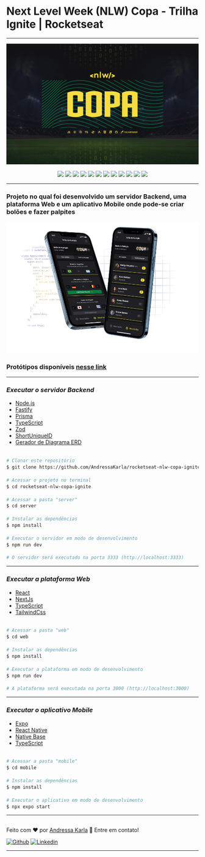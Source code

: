 # Next Level Week (NLW) Copa - Trilha Ignite | Rocketseat 

-------------------------------------------------------------------
![Arquivo Readme 1](/arquivos/arquivo-readme-1.png)
<p align="center">
  <img src="https://img.shields.io/badge/JavaScript-323330?style=for-the-badge&logo=javascript&logoColor=F7DF1E">
  <img src="https://img.shields.io/badge/React-20232A?style=for-the-badge&logo=react&logoColor=61DAFB"/>
  <img src="https://img.shields.io/badge/React_Native-20232A?style=for-the-badge&logo=react&logoColor=61DAFB"/>
  <img src="https://img.shields.io/badge/Node.js-339933?style=for-the-badge&logo=nodedotjs&logoColor=white"/>
  <img src="https://img.shields.io/badge/TypeScript-007ACC?style=for-the-badge&logo=typescript&logoColor=white"/>
  <img src="https://img.shields.io/badge/Tailwind_CSS-38B2AC?style=for-the-badge&logo=tailwind-css&logoColor=white"/>
  <img src="https://img.shields.io/badge/Expo-1B1F23?style=for-the-badge&logo=expo&logoColor=white"/>
  <img src="https://img.shields.io/badge/next.js-000000?style=for-the-badge&logo=nextdotjs&logoColor=white"><img>
  <img src="https://img.shields.io/badge/HTML5-E34F26?style=for-the-badge&logo=html5&logoColor=white"/>
  <img src="https://img.shields.io/badge/CSS3-1572B6?style=for-the-badge&logo=css3&logoColor=white"/>
  <img src="https://img.shields.io/badge/Prisma-3982CE?style=for-the-badge&logo=Prisma&logoColor=white"/>
  <img src="https://img.shields.io/badge/SQLite-07405E?style=for-the-badge&logo=sqlite&logoColor=white"/>
</p>

-------------------------------------------------------------------
### Projeto no qual foi desenvolvido um servidor Backend, uma plataforma Web e um aplicativo Mobile onde pode-se criar bolões e fazer palpites
![Arquivo Readme 2](/arquivos/arquivo-readme-2.png)

### Protótipos disponíveis [nesse link](https://www.figma.com/community/file/1169028343875283461)

-------------------------------------------------------------------
### _Executar o servidor Backend_
- [Node.js](https://nodejs.org/en/)
- [Fastify](https://www.fastify.io/docs/latest/Guides/Getting-Started/)
- [Prisma](https://www.prisma.io/)
- [TypeScript](https://www.typescriptlang.org/)
- [Zod](https://www.npmjs.com/package/zod)
- [ShortUniqueID](https://www.npmjs.com/package/short-unique-id)
- [Gerador de Diagrama ERD](https://www.npmjs.com/package/prisma-erd-generator/)

```bash 

# Clonar este repositório
$ git clone https://github.com/AndressaKarla/rocketseat-nlw-copa-ignite.git

# Acessar o projeto no terminal
$ cd rocketseat-nlw-copa-ignite

# Acessar a pasta "server"
$ cd server

# Instalar as dependências
$ npm install

# Executar o servidor em modo de desenvolvimento
$ npm run dev

# O servidor será executado na porta 3333 (http://localhost:3333)

```
-------------------------------------------------------------------
### _Executar a plataforma Web_
- [React](https://pt-br.reactjs.org/)
- [NextJs](https://nextjs.org/)
- [TypeScript](https://www.typescriptlang.org/)
- [TailwindCss](https://tailwindcss.com/)

```bash 

# Acessar a pasta "web"
$ cd web

# Instalar as dependências
$ npm install

# Executar a plataforma em modo de desenvolvimento
$ npm run dev

# A plataforma será executada na porta 3000 (http://localhost:3000)

```

-------------------------------------------------------------------
### _Executar o aplicativo Mobile_
- [Expo](https://expo.io/)
- [React Native](https://reactnative.dev/)
- [Native Base](https://docs.nativebase.io/installation)
- [TypeScript](https://www.typescriptlang.org/)

```bash 

# Acessar a pasta "mobile"
$ cd mobile

# Instalar as dependências
$ npm install

# Executar o aplicativo em modo de desenvolvimento
$ npx expo start

```
-------------------------------------------------------------------

##
Feito com ❤️ por <a href="https://www.linkedin.com/in/andressakarla/">Andressa Karla</a> :wave: Entre em contato!
  
[![Github](https://img.shields.io/badge/-Github-595D60?style=flat-square&logo=Github&logoColor=white&link=https://github.com/AndressaKarla/)](https://github.com/AndressaKarla/)
[![Linkedin](https://img.shields.io/badge/-LinkedIn-595D60?style=flat-square&logo=Linkedin&logoColor=white&link=https://www.linkedin.com/in/andressakarla//)](https://www.linkedin.com/in/andressakarla/)

-------------------------------------------------------------------
